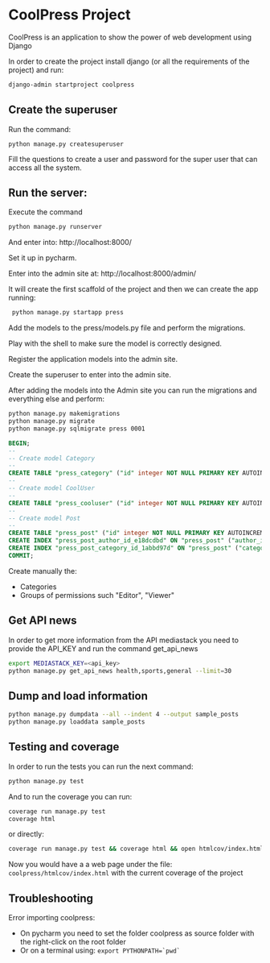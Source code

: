# CoolPress Project

CoolPress is an application to show the power of web development using Django

In order to create the project install django (or all the requirements of the project) and run:

```bash
django-admin startproject coolpress
```

## Create the superuser

Run the command:
```
python manage.py createsuperuser
```

Fill the questions to create a user and password for the super user that can access all the system.


## Run the server:

Execute the command
````bash
python manage.py runserver
````
And enter into: http://localhost:8000/

Set it up in pycharm.

Enter into the admin site at:
http://localhost:8000/admin/

It will create the first scaffold of the project and then we can create the app running:
```bash
 python manage.py startapp press
```

Add the models to the press/models.py file and perform the migrations.

Play with the shell to make sure the model is correctly designed.

Register the application models into the admin site.

Create the superuser to enter into the admin site.

After adding the models into the Admin site you can run the migrations and everything else and perform:
```bash
python manage.py makemigrations
python manage.py migrate
python manage.py sqlmigrate press 0001
```



```SQL
BEGIN;
--
-- Create model Category
--
CREATE TABLE "press_category" ("id" integer NOT NULL PRIMARY KEY AUTOINCREMENT, "label" varchar(200) NOT NULL);
--
-- Create model CoolUser
--
CREATE TABLE "press_cooluser" ("id" integer NOT NULL PRIMARY KEY AUTOINCREMENT, "github_profile" varchar(150) NULL, "gh_stars" integer NULL, "gh_repositories" integer NULL, "gravatar_link" varchar(400) NULL, "user_id" integer NOT NULL UNIQUE REFERENCES "auth_user" ("id") DEFERRABLE INITIALLY DEFERRED);
--
-- Create model Post
--
CREATE TABLE "press_post" ("id" integer NOT NULL PRIMARY KEY AUTOINCREMENT, "title" varchar(400) NOT NULL, "body" text NOT NULL, "image_link" varchar(400) NULL, "chart_link" varchar(400) NULL, "word_cloud_link" varchar(400) NULL, "source_link" varchar(400) NULL, "source_label" varchar(400) NULL, "status" varchar(32) NOT NULL, "creation_date" datetime NOT NULL, "last_update" datetime NOT NULL, "author_id" bigint NOT NULL REFERENCES "press_cooluser" ("id") DEFERRABLE INITIALLY DEFERRED, "category_id" bigint NOT NULL REFERENCES "press_category" ("id") DEFERRABLE INITIALLY DEFERRED);
CREATE INDEX "press_post_author_id_e18dcdbd" ON "press_post" ("author_id");
CREATE INDEX "press_post_category_id_1abbd97d" ON "press_post" ("category_id");
COMMIT;
```

Create manually the:
 * Categories
 * Groups of permissions such "Editor", "Viewer"


## Get API news

In order to get more information from the API mediastack you need to provide the API_KEY and run the command get_api_news
 
```bash
export MEDIASTACK_KEY=<api_key>
python manage.py get_api_news health,sports,general --limit=30
```

## Dump and load information

```bash
python manage.py dumpdata --all --indent 4 --output sample_posts
python manage.py loaddata sample_posts
```

## Testing and coverage

In order to run the tests you can run the next command:
```bash
python manage.py test
```

And to run the coverage you can run:

```bash
coverage run manage.py test
coverage html
```

or directly:
```bash
coverage run manage.py test && coverage html && open htmlcov/index.html
```

Now you would have a a web page under the file: `coolpress/htmlcov/index.html` with the 
current coverage of the project


## Troubleshooting

Error importing coolpress:
* On pycharm you need to set the folder coolpress as source folder with the right-click on the root folder
* Or on a terminal using: ```export PYTHONPATH=`pwd` ```